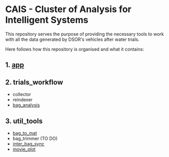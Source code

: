 # CAIS - Cluster of Analysis for Intelligent Systems

This repository serves the purpose of providing the necessary tools to work with all the data generated by DSOR's vehicles after water trials.

Here follows how this repository is organised and what it contains:

## 1. [app](app/README.md)
## 2. trials_workflow
- collector
- reindexer
- [bag_analysis](trials_workflow/bag_analysis/README.md)
## 3. util_tools
- [bag_to_mat](util_tools/bag_to_mat/README.md)
- bag_trimmer (TO DO)
- [inter_bag_sync](util_tools/inter_bag_sync/README.md)
- [movie_plot](util_tools/movie_plot/README.md)